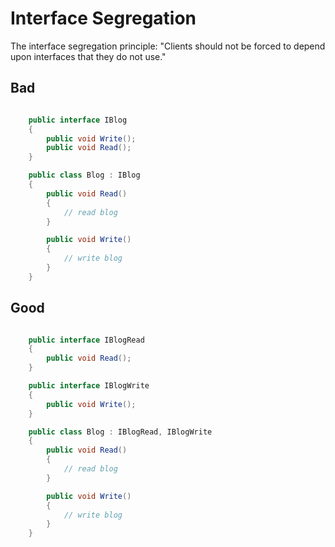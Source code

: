 # Interface Segregation
The interface segregation principle: "Clients should not be forced to depend upon interfaces that they do not use."

## Bad

```cs

    public interface IBlog
    {
        public void Write();
        public void Read();
    }

    public class Blog : IBlog
    {
        public void Read()
        {
            // read blog
        }

        public void Write()
        {
            // write blog
        }
    }

```


## Good

```cs

    public interface IBlogRead
    {
        public void Read();
    }

    public interface IBlogWrite
    {
        public void Write();
    }

    public class Blog : IBlogRead, IBlogWrite
    {
        public void Read()
        {
            // read blog
        }

        public void Write()
        {
            // write blog
        }
    }

```